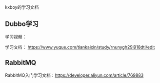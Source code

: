 kxboy的学习文档


## Dubbo学习
学习视频：

学习文档：
https://www.yuque.com/tiankaixin/study/rnunygh29i918dti/edit

## RabbitMQ
RabbitMQ入门学习文档：https://developer.aliyun.com/article/769883
